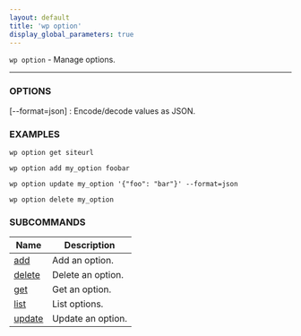 ```yaml
---
layout: default
title: 'wp option'
display_global_parameters: true
---
```


`wp option` - Manage options.

<hr />

### OPTIONS

[\--format=json]
: Encode/decode values as JSON.

### EXAMPLES

    wp option get siteurl

    wp option add my_option foobar

    wp option update my_option '{"foo": "bar"}' --format=json

    wp option delete my_option

### SUBCOMMANDS

<table>
	<thead>
	<tr>
		<th>Name</th>
		<th>Description</th>
	</tr>
	</thead>
	<tbody>
		<tr>
			<td><a href="/commands/option/add/">add</a></td>
			<td>Add an option.</td>
		</tr>
		<tr>
			<td><a href="/commands/option/delete/">delete</a></td>
			<td>Delete an option.</td>
		</tr>
		<tr>
			<td><a href="/commands/option/get/">get</a></td>
			<td>Get an option.</td>
		</tr>
		<tr>
			<td><a href="/commands/option/list/">list</a></td>
			<td>List options.</td>
		</tr>
		<tr>
			<td><a href="/commands/option/update/">update</a></td>
			<td>Update an option.</td>
		</tr>
	</tbody>
</table>
